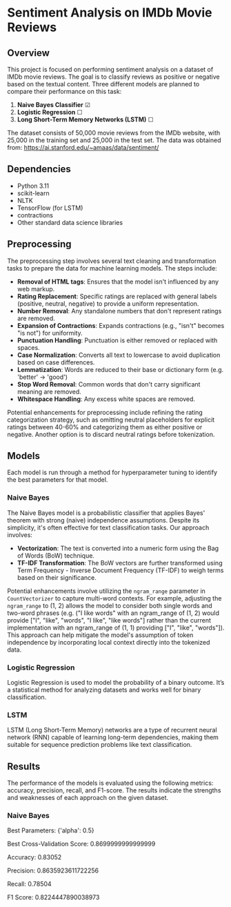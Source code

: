 # Sentiment Analysis on IMDb Movie Reviews

## Overview

This project is focused on performing sentiment analysis on a dataset of IMDb movie reviews. The goal is to classify reviews as positive or negative based on the textual content. Three different models are planned to compare their performance on this task:

1. **Naive Bayes Classifier** ☑
2. **Logistic Regression** ☐
3. **Long Short-Term Memory Networks (LSTM)** ☐

The dataset consists of 50,000 movie reviews from the IMDb website, with 25,000 in the training set and 25,000 in the test set. The data was obtained from: https://ai.stanford.edu/~amaas/data/sentiment/

## Dependencies

- Python 3.11
- scikit-learn
- NLTK
- TensorFlow (for LSTM)
- contractions
- Other standard data science libraries

## Preprocessing

The preprocessing step involves several text cleaning and transformation tasks to prepare the data for machine learning models. The steps include:

- **Removal of HTML tags**: Ensures that the model isn't influenced by any web markup.
- **Rating Replacement**: Specific ratings are replaced with general labels (positive, neutral, negative) to provide a uniform representation.
- **Number Removal**: Any standalone numbers that don't represent ratings are removed.
- **Expansion of Contractions**: Expands contractions (e.g., "isn't" becomes "is not") for uniformity.
- **Punctuation Handling**: Punctuation is either removed or replaced with spaces.
- **Case Normalization**: Converts all text to lowercase to avoid duplication based on case differences.
- **Lemmatization**: Words are reduced to their base or dictionary form (e.g. 'better' -> 'good')
- **Stop Word Removal**: Common words that don't carry significant meaning are removed.
- **Whitespace Handling**: Any excess white spaces are removed.

Potential enhancements for preprocessing include refining the rating categorization strategy, such as omitting neutral placeholders for explicit ratings between 40-60% and categorizing them as either positive or negative. Another option is to discard neutral ratings before tokenization.

## Models

Each model is run through a method for hyperparameter tuning to identify the best parameters for that model.

### Naive Bayes

The Naive Bayes model is a probabilistic classifier that applies Bayes' theorem with strong (naive) independence assumptions. Despite its simplicity, it's often effective for text classification tasks. Our approach involves:

- **Vectorization**: The text is converted into a numeric form using the Bag of Words (BoW) technique.
- **TF-IDF Transformation**: The BoW vectors are further transformed using Term Frequency - Inverse Document Frequency (TF-IDF) to weigh terms based on their significance.

Potential enhancements involve utilizing the `ngram_range` parameter in `CountVectorizer` to capture multi-word contexts. For example, adjusting the `ngram_range` to (1, 2) allows the model to consider both single words and two-word phrases (e.g. ("I like words" with an ngram_range of (1, 2) would provide ["I", "like", "words", "I like", "like words"] rather than the current implementation with an ngram_range of (1, 1) providing ["I", "like", "words"]). This approach can help mitigate the model's assumption of token independence by incorporating local context directly into the tokenized data.


### Logistic Regression

Logistic Regression is used to model the probability of a binary outcome. It’s a statistical method for analyzing datasets and works well for binary classification.

### LSTM

LSTM (Long Short-Term Memory) networks are a type of recurrent neural network (RNN) capable of learning long-term dependencies, making them suitable for sequence prediction problems like text classification.

## Results

The performance of the models is evaluated using the following metrics: accuracy, precision, recall, and F1-score. The results indicate the strengths and weaknesses of each approach on the given dataset.

### Naive Bayes

Best Parameters: {'alpha': 0.5}

Best Cross-Validation Score: 0.8699999999999999

Accuracy: 0.83052

Precision: 0.8635923611722256

Recall: 0.78504

F1 Score: 0.8224447890038973
